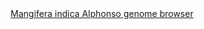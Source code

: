 <div id="Mangifera_indica_Alphonso_genome_browser" align="center">
  <a href="https://ink-blot.github.io/?sessionURL=blob:zZVtb6pIFID_ymY.7SaIgCDgN8ulVkXtpaLWmxszwgCjwODMKGLT_75Tt97NZpttu7kvTQiB4QznnHmegQdwQJRhUoAO0GTVkA0gAZaS6g7mZYbGMEcMdGKYMSQBimJEUREi0HkAMWQcBr4nJqacl6zTbEYwbiSoIDkOmcxaMiwbjOx5ikRoQ5NhDk.kgBWTQ5KLYA6bMCtTUjDShGGIGGsozRIVyaqC4nR5tjq_Eq3yfcbxOetKFCEKi.QYimpxEaHjK4W8JXNi3rS2I61cGsfPheWqAb.v7yC5Xl.dZuF8M6m8neNHt4vhoBczPD2gT3pmd1PcVvr5zTjZ07LJuXZjlbgaT4w8XuRXaNseOENteDtfbiANDOfUY71rL2Cj1EAJ7s77YeuODvhm6tb7KYKiIQweJZCRcC.WHYQpVc2OISmWLumG3Xi6MiTbsEXblGDQ.fJVApzCcCuivzwAXpeCDWBotz9jkgChEaKg07AVxVRtWzN0U1dsW32UHsCeZt8ZXg4LQQOvUIT5KiJcZoRywSmJ45acnEQ9Mc7O7ETi14M_ENkJ7Cra9BBO8slV6pmlN8AH2_d2pV.V7m6qD.KTU5jDRM9uoqHmO3Q37p2WfTvItGjRh1Tmayw6enPrMaE55CL0aUjcP5OFRUE45E_7VQIpwkkqYkxFAiHJiOAMaLL.XZF.E4dqKH.IoANmeI0zzOu5SEkq0GlpRltXv6nR.jEqfNu9d75vaZZqW62VuhL4ufiERCtWlEwW3ciHMP6XGe.e.4FE6c66Hs135qaesECAH9VBFMdp4aaO65if7OMxwH1.3KiHwJnrdRwuWhCSbJ.dlmtXoP2nKO9fxYs3YuRvbQ6QYljwF3VQTdvU_kOgZ030X6LJE9jsf4vy0uwPpEoCr_XtTBmpo8HUZtMTtlJaoN6xb1FN56TbJSfsJevwur1s.56t5cqIkxJ_tsMemvWx8y5VXlzJ98ui6krbfN0W4yfaIq9h_gYtnsM.EP_2mrUyfRfPLWdIFyjs9Zb3.GrozZbabVFt3LltHeMqqf1NsLt3R5pbuduxavrp3KiVqd4WHb3G_7I2F9B_3V5.JhlOihydUT9zaz9.ffwT">Mangifera indica Alphonso genome browser</a>
</div>
